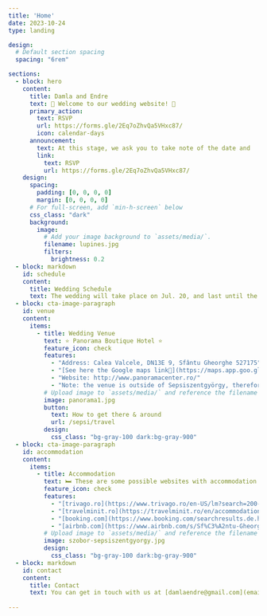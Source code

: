 ```yaml
---
title: 'Home'
date: 2023-10-24
type: landing

design:
  # Default section spacing
  spacing: "6rem"

sections:
  - block: hero
    content:
      title: Damla and Endre
      text: 👋 Welcome to our wedding website! 👋
      primary_action:
        text: RSVP
        url: https://forms.gle/2Eq7oZhvQa5VHxc87/
        icon: calendar-days
      announcement:
        text: At this stage, we ask you to take note of the date and 
        link:
          text: RSVP
          url: https://forms.gle/2Eq7oZhvQa5VHxc87/
    design:
      spacing:
        padding: [0, 0, 0, 0]
        margin: [0, 0, 0, 0]
      # For full-screen, add `min-h-screen` below
      css_class: "dark"
      background:
        image:
          # Add your image background to `assets/media/`.
          filename: lupines.jpg
          filters:
            brightness: 0.2
  - block: markdown
    id: schedule
    content:
      title: Wedding Schedule
      text: The wedding will take place on Jul. 20, and last until the morning of Jul. 21st, 2023. More details will follow.
  - block: cta-image-paragraph
    id: venue
    content:
      items:
        - title: Wedding Venue
          text: ⭐ Panorama Boutique Hotel ⭐
          feature_icon: check
          features:
            - "Address: Calea Valcele, DN13E 9, Sfântu Gheorghe 527175"
            - "[See here the Google maps link📍](https://maps.app.goo.gl/1Afw4j53wqjFV3YF7)"
            - "Website: http://www.panoramacenter.ro/"
            - "Note: the venue is outside of Sepsiszentgyörgy, therefore we recommend staying overnight at one of the other accommodation alternative."
          # Upload image to `assets/media/` and reference the filename here
          image: panorama1.jpg
          button:
            text: How to get there & around
            url: /sepsi/travel
          design:
            css_class: "bg-gray-100 dark:bg-gray-900"
  - block: cta-image-paragraph
    id: accommodation
    content:
      items:
        - title: Accommodation
          text: 🛏️ These are some possible websites with accommodation option in Sepsiszentgyörgy. It is a fairly small town, with walking distance to pretty much everywhere (except the wedding venue). Nevertheless, most restaurants, bars, and so on are in the center, so consider staying around there.
          feature_icon: check
          features:
            - "[trivago.ro](https://www.trivago.ro/en-US/lm?search=200-66808%3Bdr-20240719-20240721%3Brc-2-2)"
            - "[travelminit.ro](https://travelminit.ro/en/accommodation/sepsiszentgyorgy?ci=2024-07-19&co=2024-07-21)"
            - "[booking.com](https://www.booking.com/searchresults.de.html?ss=Sepsiszentgy%C3%B6rgy%2C+Kov%C3%A1szna+megye%2C+Rom%C3%A1nia&ssne=Bukarest&ssne_untouched=Bukarest&label=gen173nr-1FCAEoggI46AdIB1gEaMABiAEBmAEHuAEHyAEM2AEB6AEB-AECiAIBqAIDuAK29pusBsACAdICJDk1NGQ1Y2ZjLTM2ZWMtNGVmNi1hNjgyLTI3NTVlZWUxZDQ4NdgCBeACAQ&aid=304142&lang=de&sb=1&src_elem=sb&src=index&dest_id=-1170186&dest_type=city&ac_position=0&ac_click_type=b&ac_langcode=hu&ac_suggestion_list_length=2&search_selected=true&search_pageview_id=7d156c1bd032005d&ac_meta=GhA3ZDE1NmMxYmQwMzIwMDVkIAAoATICaHU6BlNlcHNpc0AASgBQAA%3D%3D&checkin=2024-07-19&checkout=2024-07-21&group_adults=1&no_rooms=1&group_children=0&sb_travel_purpose=leisure)"
            - "[airbnb.com](https://www.airbnb.com/s/Sf%C3%A2ntu-Gheorghe--Covasna-County--Romania/homes?tab_id=home_tab&refinement_paths%5B%5D=%2Fhomes&flexible_trip_lengths%5B%5D=one_week&monthly_start_date=2024-01-01&monthly_length=3&price_filter_input_type=0&channel=EXPLORE&query=Sf%C3%A2ntu%20Gheorghe%2C%20Covasna%20County&place_id=ChIJ64pejL6ktEAR7lOCjtjuY68&date_picker_type=calendar&checkin=2024-07-19&checkout=2024-07-21&source=structured_search_input_header&search_type=autocomplete_click)"
          # Upload image to `assets/media/` and reference the filename here
          image: szobor-sepsiszentgyorgy.jpg
          design:
            css_class: "bg-gray-100 dark:bg-gray-900"
  - block: markdown
    id: contact
    content:
      title: Contact
      text: You can get in touch with us at [damlaendre@gmail.com](email:damlaendre@gmail.com), or at [+4915168744123](call:+4915168744123)
  
---
```

